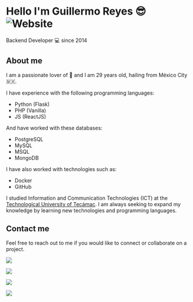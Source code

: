 # Hello I'm Guillermo Reyes 😎 ![Website](https://img.shields.io/github/followers/guillermoreyesv?style=social)

Backend Developer  :computer: since 2014

## About me

I am a passionate lover of :pizza: and I am 29 years old, hailing from México City :mexico:.

I have experience with the following programming languages:

- Python (Flask)
- PHP (Vanilla)
- JS (ReactJS)

And have worked with these databases:

- PostgreSQL
- MySQL
- MSQL
- MongoDB

I have also worked with technologies such as:

- Docker
- GitHub

I studied Information and Communication Technologies (ICT) at the [Technological University of Tecámac](http://uttecamac.edomex.gob.mx/). I am always seeking to expand my knowledge by learning new technologies and programming languages.

## Contact me
Feel free to reach out to me if you would like to connect or collaborate on a project.

<a href="https://www.linkedin.com/in/guireyes/" target="_blank"><img src='https://img.shields.io/badge/Linkedin-Guillermo%20Reyes-006192?style=plastic&logo=linkedin'/></a>

<a href="mailto:guillermo.93.reyes@gmail.com?subject=Hi!&body=I%20send%20you%20this%20mail%20from%20github" target="_blank"><img src='https://img.shields.io/badge/Gmail-guillermo.93.reyes@gmail.com-D44638?style=plastic&logo=gmail'/></a>

<a href="https://www.duolingo.com/profile/Guillerm0Reyes" target="_blank"><img src='https://img.shields.io/badge/Duolingo-I%27m%20learning%20English%20and%20more%20languages-89C623?style=plastic&logo=duolingo'/></a>

<a href="https://steamcommunity.com/id/MemoKun0" target="_blank"><img src='https://img.shields.io/badge/Steam-MemoKun0-1b2838?style=plastic&logo=steam'/></a>

